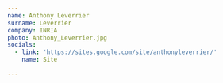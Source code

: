 ```yaml
---
name: Anthony Leverrier
surname: Leverrier
company: INRIA
photo: Anthony_Leverrier.jpg
socials:
  - link: 'https://sites.google.com/site/anthonyleverrier/'
    name: Site

---
```

